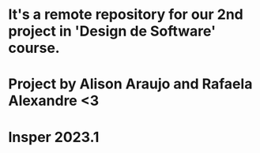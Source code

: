 # It's a remote repository for our 2nd project in 'Design de Software' course.
# Project by Alison Araujo and Rafaela Alexandre <3

# Insper 2023.1
